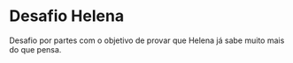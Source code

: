# Desafio Helena

Desafio por partes com o objetivo de provar que Helena já sabe muito mais do que pensa.
